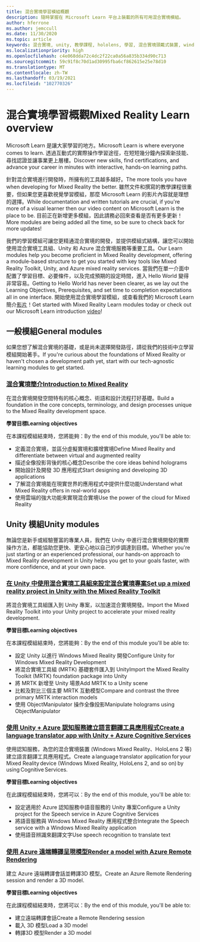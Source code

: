 ```yaml
---
title: 混合實境學習模組概觀
description: 隨時掌握在 Microsoft Learn 平台上裝載的所有可用混合實境模組。
author: hferrone
ms.author: jemccull
ms.date: 11/30/2020
ms.topic: article
keywords: 混合實境, unity, 教學課程, hololens, 學習, 混合實境頭戴式裝置, windows 混合實境頭戴式裝置, 虛擬實境頭戴式裝置, 什麼是虛擬實境, 什麼是擴增實境, MRTK, 混合實境工具組, 語言翻譯, Azure, Azure 認知服務, Microsoft Learn
ms.localizationpriority: high
ms.openlocfilehash: c4e068dda72c4dc2f22ca0a56a835b334d90c713
ms.sourcegitcommit: 59c91f8c70d1ad30995fba6cf862615e25e78d10
ms.translationtype: MT
ms.contentlocale: zh-TW
ms.lasthandoff: 03/19/2021
ms.locfileid: "102770326"
---
```

# <a name="mixed-reality-learn-overview"></a><span data-ttu-id="ed723-104">混合實境學習概觀</span><span class="sxs-lookup"><span data-stu-id="ed723-104">Mixed Reality Learn overview</span></span>

<span data-ttu-id="ed723-105">Microsoft Learn 是讓大家學習的地方。</span><span class="sxs-lookup"><span data-stu-id="ed723-105">Microsoft Learn is where everyone comes to learn.</span></span> <span data-ttu-id="ed723-106">透過互動式的實際操作學習途徑，在短短幾分鐘內探索新技能、尋找認證並讓事業更上層樓。</span><span class="sxs-lookup"><span data-stu-id="ed723-106">Discover new skills, find certifications, and advance your career in minutes with interactive, hands-on learning paths.</span></span> 

<span data-ttu-id="ed723-107">針對混合實境進行開發時，所擁有的工具越多越好。</span><span class="sxs-lookup"><span data-stu-id="ed723-107">The more tools you have when developing for Mixed Reality the better.</span></span> <span data-ttu-id="ed723-108">雖然文件和撰寫的教學課程很重要，但如果您更喜歡視覺學習模組，那麼 Microsoft Learn 的影片內容就是理想的選擇。</span><span class="sxs-lookup"><span data-stu-id="ed723-108">While documentation and written tutorials are crucial, if you're more of a visual learner then our video content on Microsoft Learn is the place to be.</span></span> <span data-ttu-id="ed723-109">目前正在新增更多模組，因此請務必回來查看是否有更多更新！</span><span class="sxs-lookup"><span data-stu-id="ed723-109">More modules are being added all the time, so be sure to check back for more updates!</span></span>

<span data-ttu-id="ed723-110">我們的學習模組可讓您更精通混合實境的開發，並提供模組式結構，讓您可以開始使用混合實境工具組、Unity 和 Azure 混合實境服務等重要工具。</span><span class="sxs-lookup"><span data-stu-id="ed723-110">Our Learn modules help you become proficient in Mixed Reality development, offering a module-based structure to get you started with key tools like Mixed Reality Toolkit, Unity, and Azure mixed reality services.</span></span> <span data-ttu-id="ed723-111">當我們在單一介面中配置了學習目標、必要條件，以及完成預期的設定時間，進入 Hello World 變得非常容易。</span><span class="sxs-lookup"><span data-stu-id="ed723-111">Getting to Hello World has never been clearer, as we lay out the Learning Objectives, Prerequisites, and set time to completion expectations all in one interface.</span></span> <span data-ttu-id="ed723-112">開始使用混合實境學習模組，或查看我們的 Microsoft Learn 簡介[影片](https://channel9.msdn.com/Blogs/One-Dev-Minute/What-is-Microsoft-Learn)！</span><span class="sxs-lookup"><span data-stu-id="ed723-112">Get started with Mixed Reality Learn modules today or check out our Microsoft Learn introduction [video](https://channel9.msdn.com/Blogs/One-Dev-Minute/What-is-Microsoft-Learn)!</span></span>

## <a name="general-modules"></a><span data-ttu-id="ed723-113">一般模組</span><span class="sxs-lookup"><span data-stu-id="ed723-113">General modules</span></span>

<span data-ttu-id="ed723-114">如果您想了解混合實境的基礎，或是尚未選擇開發路徑，請從我們的技術中立學習模組開始著手。</span><span class="sxs-lookup"><span data-stu-id="ed723-114">If you're curious about the foundations of Mixed Reality or haven't chosen a development path yet, start with our tech-agnostic learning modules to get started.</span></span>

### <a name="introduction-to-mixed-reality"></a>[<span data-ttu-id="ed723-115">混合實境簡介</span><span class="sxs-lookup"><span data-stu-id="ed723-115">Introduction to Mixed Reality</span></span>](/learn/modules/intro-to-mixed-reality/)

<span data-ttu-id="ed723-116">在混合實境開發空間特有的核心概念、術語和設計流程打好基礎。</span><span class="sxs-lookup"><span data-stu-id="ed723-116">Build a foundation in the core concepts, terminology, and design processes unique to the Mixed Reality development space.</span></span>

<span data-ttu-id="ed723-117">**學習目標**</span><span class="sxs-lookup"><span data-stu-id="ed723-117">**Learning objectives**</span></span>

<span data-ttu-id="ed723-118">在本課程模組結束時，您將能夠：</span><span class="sxs-lookup"><span data-stu-id="ed723-118">By the end of this module, you'll be able to:</span></span>

* <span data-ttu-id="ed723-119">定義混合實境，並區分虛擬實境和擴增實境</span><span class="sxs-lookup"><span data-stu-id="ed723-119">Define Mixed Reality and differentiate between virtual and augmented reality</span></span>
* <span data-ttu-id="ed723-120">描述全像投影背後的核心概念</span><span class="sxs-lookup"><span data-stu-id="ed723-120">Describe the core ideas behind holograms</span></span>
* <span data-ttu-id="ed723-121">開始設計及開發 3D 應用程式</span><span class="sxs-lookup"><span data-stu-id="ed723-121">Start designing and developing 3D applications</span></span>
* <span data-ttu-id="ed723-122">了解混合實境能在現實世界的應用程式中提供什麼功能</span><span class="sxs-lookup"><span data-stu-id="ed723-122">Understand what Mixed Reality offers in real-world apps</span></span>
* <span data-ttu-id="ed723-123">使用雲端的強大功能來實現混合實境</span><span class="sxs-lookup"><span data-stu-id="ed723-123">Use the power of the cloud for Mixed Reality</span></span>

## <a name="unity-modules"></a><span data-ttu-id="ed723-124">Unity 模組</span><span class="sxs-lookup"><span data-stu-id="ed723-124">Unity modules</span></span>

<span data-ttu-id="ed723-125">無論您是新手或經驗豐富的專業人員，我們在 Unity 中進行混合實境開發的實際操作方法，都能協助您更快、更安心地以自己的步調達到目標。</span><span class="sxs-lookup"><span data-stu-id="ed723-125">Whether you're just starting or an experienced professional, our hands-on approach to Mixed Reality development in Unity helps you get to your goals faster, with more confidence, and at your own pace.</span></span>

### <a name="set-up-a-mixed-reality-project-in-unity-with-the-mixed-reality-toolkit"></a>[<span data-ttu-id="ed723-126">在 Unity 中使用混合實境工具組來設定混合實境專案</span><span class="sxs-lookup"><span data-stu-id="ed723-126">Set up a mixed reality project in Unity with the Mixed Reality Toolkit</span></span>](/learn/modules/mixed-reality-toolkit-project-unity/)

<span data-ttu-id="ed723-127">將混合實境工具組匯入到 Unity 專案，以加速混合實境開發。</span><span class="sxs-lookup"><span data-stu-id="ed723-127">Import the Mixed Reality Toolkit into your Unity project to accelerate your mixed reality development.</span></span>

<span data-ttu-id="ed723-128">**學習目標**</span><span class="sxs-lookup"><span data-stu-id="ed723-128">**Learning objectives**</span></span>

<span data-ttu-id="ed723-129">在本課程模組結束時，您將能夠：</span><span class="sxs-lookup"><span data-stu-id="ed723-129">By the end of this module you'll be able to:</span></span>

* <span data-ttu-id="ed723-130">設定 Unity 以進行 Windows Mixed Reality 開發</span><span class="sxs-lookup"><span data-stu-id="ed723-130">Configure Unity for Windows Mixed Reality Development</span></span>
* <span data-ttu-id="ed723-131">將混合實境工具組 (MRTK) 基礎套件匯入到 Unity</span><span class="sxs-lookup"><span data-stu-id="ed723-131">Import the Mixed Reality Toolkit (MRTK) foundation package into Unity</span></span>
* <span data-ttu-id="ed723-132">將 MRTK 新增至 Unity 場景</span><span class="sxs-lookup"><span data-stu-id="ed723-132">Add MRTK to a Unity scene</span></span>
* <span data-ttu-id="ed723-133">比較及對比三個主要 MRTK 互動模型</span><span class="sxs-lookup"><span data-stu-id="ed723-133">Compare and contrast the three primary MRTK interaction models</span></span>
* <span data-ttu-id="ed723-134">使用 ObjectManipulator 操作全像投影</span><span class="sxs-lookup"><span data-stu-id="ed723-134">Manipulate holograms using ObjectManipulator</span></span>

### <a name="create-a-language-translator-app-with-unity--azure-cognitive-services"></a>[<span data-ttu-id="ed723-135">使用 Unity + Azure 認知服務建立語言翻譯工具應用程式</span><span class="sxs-lookup"><span data-stu-id="ed723-135">Create a language translator app with Unity + Azure Cognitive Services</span></span>](/learn/modules/create-language-translator-mixed-reality-application-unity-azure-cognitive-services/)

<span data-ttu-id="ed723-136">使用認知服務，為您的混合實境裝置 (Windows Mixed Reality、HoloLens 2 等) 建立語言翻譯工具應用程式。</span><span class="sxs-lookup"><span data-stu-id="ed723-136">Create a language translator application for your Mixed Reality device (Windows Mixed Reality, HoloLens 2, and so on) by using Cognitive Services.</span></span>

<span data-ttu-id="ed723-137">**學習目標**</span><span class="sxs-lookup"><span data-stu-id="ed723-137">**Learning objectives**</span></span>

<span data-ttu-id="ed723-138">在此課程模組結束時，您將可以：</span><span class="sxs-lookup"><span data-stu-id="ed723-138">By the end of this module, you'll be able to:</span></span>

* <span data-ttu-id="ed723-139">設定適用於 Azure 認知服務中語音服務的 Unity 專案</span><span class="sxs-lookup"><span data-stu-id="ed723-139">Configure a Unity project for the Speech service in Azure Cognitive Services</span></span>
* <span data-ttu-id="ed723-140">將語音服務與 Windows Mixed Reality 應用程式整合</span><span class="sxs-lookup"><span data-stu-id="ed723-140">Integrate the Speech service with a Windows Mixed Reality application</span></span>
* <span data-ttu-id="ed723-141">使用語音辨識來翻譯文字</span><span class="sxs-lookup"><span data-stu-id="ed723-141">Use speech recognition to translate text</span></span>

### <a name="render-a-model-with-azure-remote-rendering"></a>[<span data-ttu-id="ed723-142">使用 Azure 遠端轉譯呈現模型</span><span class="sxs-lookup"><span data-stu-id="ed723-142">Render a model with Azure Remote Rendering</span></span>](/learn/modules/render-model-azure-remote-rendering-unity/)

<span data-ttu-id="ed723-143">建立 Azure 遠端轉譯會話並轉譯3D 模型。</span><span class="sxs-lookup"><span data-stu-id="ed723-143">Create an Azure Remote Rendering session and render a 3D model.</span></span>

<span data-ttu-id="ed723-144">**學習目標**</span><span class="sxs-lookup"><span data-stu-id="ed723-144">**Learning objectives**</span></span>

<span data-ttu-id="ed723-145">在此課程模組結束時，您將可以：</span><span class="sxs-lookup"><span data-stu-id="ed723-145">By the end of this module, you'll be able to:</span></span>

* <span data-ttu-id="ed723-146">建立遠端轉譯會話</span><span class="sxs-lookup"><span data-stu-id="ed723-146">Create a Remote Rendering session</span></span>
* <span data-ttu-id="ed723-147">載入 3D 模型</span><span class="sxs-lookup"><span data-stu-id="ed723-147">Load a 3D model</span></span>
* <span data-ttu-id="ed723-148">轉譯3D 模型</span><span class="sxs-lookup"><span data-stu-id="ed723-148">Render a 3D model</span></span>